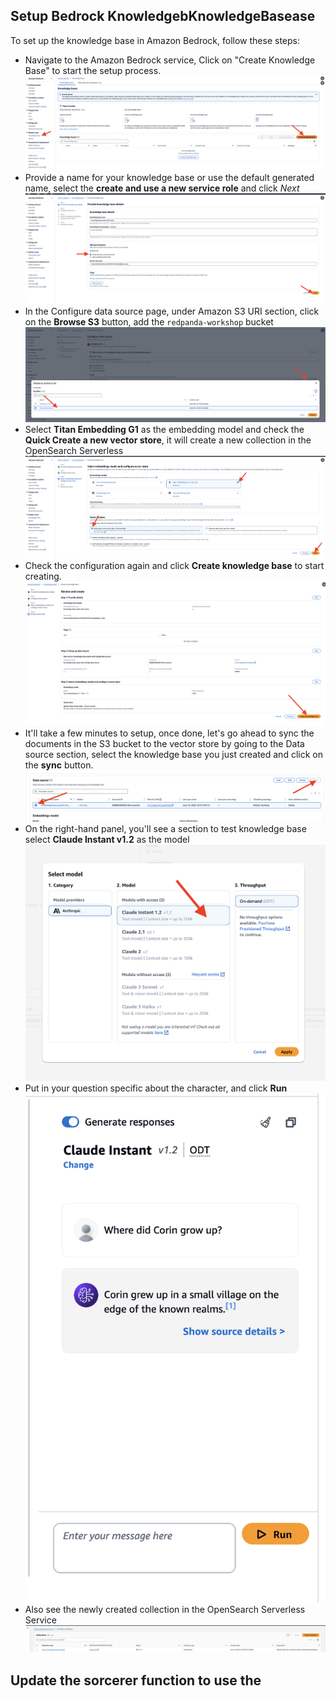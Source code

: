 ## Setup Bedrock KnowledgebKnowledgeBasease

To set up the knowledge base in Amazon Bedrock, follow these steps:

- Navigate to the Amazon Bedrock service, Click on "Create Knowledge Base" to start the setup process.
![Bedrock KnowledgeBase 01](../images/nb-step-01.png)
- Provide a name for your knowledge base or use the default generated name, select the **create and use a new service role** and click *Next*
![Bedrock KnowledgeBase 02](../images/nb-step-02.png)
- In the Configure data source page, under Amazon S3 URI section, click on the **Browse S3** button, add the `redpanda-workshop` bucket  
![Bedrock KnowledgeBase 03](../images/nb-step-03.png)
- Select **Titan Embedding G1** as the embedding model and check the **Quick Create a new vector store**, it will create a new collection in the OpenSearch Serverless 
![Bedrock KnowledgeBase 04](../images/nb-step-04.png)
- Check the configuration again and click **Create knowledge base** to start creating.
![Bedrock KnowledgeBase 05](../images/nb-step-05.png)
- It'll take a few minutes to setup, once done, let's go ahead to sync the documents in the S3 bucket to the vector store by going to the Data source section, select the knowledge base you just created and click on the **sync** button.
![Bedrock KnowledgeBase 06](../images/nb-step-06.png)
- On the right-hand panel, you'll see a section to test knowledge base select **Claude Instant
v1.2** as the model
![Bedrock KnowledgeBase 07](../images/nb-step-07.png)
- Put in your question specific about the character, and click **Run**
![Bedrock KnowledgeBase 08](../images/nb-step-08.png)
- Also see the newly created collection in the OpenSearch Serverless Service
![Bedrock KnowledgeBase 09](../images/nb-step-09.png)



## Update the sorcerer function to use the
